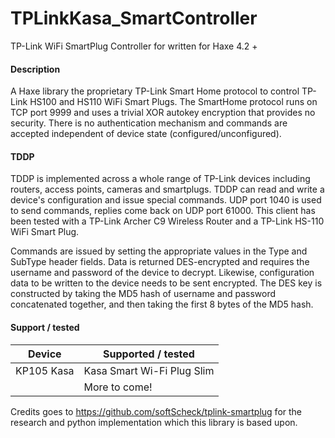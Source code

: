 # TPLinkKasa_SmartController

TP-Link WiFi SmartPlug Controller for written for Haxe 4.2 +

#### Description ####

A Haxe library the proprietary TP-Link Smart Home protocol to control TP-Link HS100 and HS110 WiFi Smart Plugs.
The SmartHome protocol runs on TCP port 9999 and uses a trivial XOR autokey encryption that provides no security. 
There is no authentication mechanism and commands are accepted independent of device state (configured/unconfigured).

#### TDDP ####

TDDP is implemented across a whole range of TP-Link devices including routers, access points, cameras and smartplugs.
TDDP can read and write a device's configuration and issue special commands. UDP port 1040 is used to send commands, replies come back on UDP port 61000. This client has been tested with a TP-Link Archer C9 Wireless Router and a TP-Link HS-110 WiFi Smart Plug.

Commands are issued by setting the appropriate values in the Type and SubType header fields.
Data is returned DES-encrypted and requires the username and password of the device to decrypt. Likewise, configuration data to be written to the device needs to be sent encrypted. The DES key is constructed by taking the MD5 hash of username and password concatenated together, and then taking the first 8 bytes of the MD5 hash.

#### Support / tested ####

| Device      | Supported / tested           |
|-------------|------------------------------|
| KP105 Kasa  | Kasa Smart Wi-Fi Plug Slim   |
|             | More to come!                |

Credits goes to https://github.com/softScheck/tplink-smartplug for the research and python implementation which this
library is based upon.

